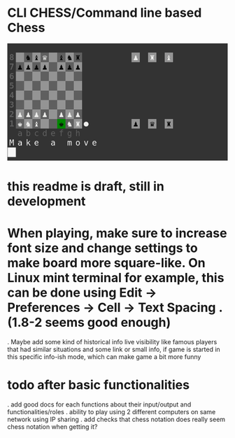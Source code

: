 # CLI CHESS/Command line based Chess

![Image](./static/draft_image.png)


# this readme is draft, still in development

# When playing, make sure to increase font size and change settings to make board more square-like. On Linux mint terminal for example, this can be done using  Edit -> Preferences -> Cell -> Text Spacing . (1.8-2 seems good enough)


. Maybe add some kind of historical info live visibility like famous players that had similar situations and some link or small info, if game is started in this specific info-ish mode, which can make game a bit more funny  

# todo after basic functionalities
. add good docs for each functions about their input/output and functionalities/roles
. ability to play using 2 different computers on same network using IP sharing
. add checks that chess notation does really seem chess notation when getting it?